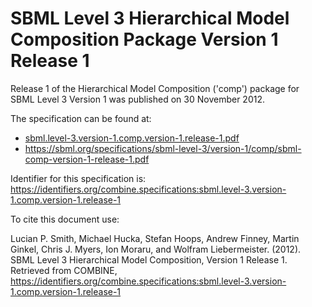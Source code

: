 # SBML Level 3 Hierarchical Model Composition Package Version 1 Release 1
Release 1 of the Hierarchical Model Composition ('comp') package for SBML Level 3 Version 1 was published on 30 November 2012. 

The specification can be found at:

* [sbml.level-3.version-1.comp.version-1.release-1.pdf](https://raw.githubusercontent.com/combine-org/combine-specifications/main/specifications/files/sbml.level-3.version-1.comp.version-1.release-1.pdf)
* https://sbml.org/specifications/sbml-level-3/version-1/comp/sbml-comp-version-1-release-1.pdf

Identifier for this specification is: https://identifiers.org/combine.specifications:sbml.level-3.version-1.comp.version-1.release-1

To cite this document use:

Lucian P. Smith, Michael Hucka, Stefan Hoops, Andrew Finney, Martin Ginkel, Chris J. Myers, Ion Moraru, and Wolfram Liebermeister. (2012). SBML Level 3 Hierarchical Model Composition, Version 1 Release 1. Retrieved from COMBINE, https://identifiers.org/combine.specifications:sbml.level-3.version-1.comp.version-1.release-1